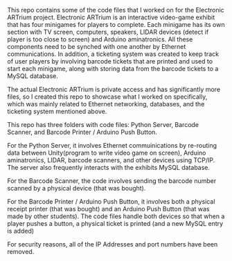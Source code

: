 This repo contains some of the code files that I worked on for the Electronic ARTrium project. Electronic ARTrium is an interactive video-game exhibit that has four minigames for players to complete. Each minigame has its own section with TV screen, computers, speakers, LIDAR devices (detect if player is too close to screen) and Arduino aminatronics. All these components need to be synched with one another by Ethernet communications. In addition, a ticketing system was created to keep track of user players by involving barcode tickets that are printed and used to start each minigame, along with storing data from the barcode tickets to a MySQL database.

The actual Electronic ARTrium is private access and has significantly more files, so I created this repo to showcase what I worked on specifically, which was mainly related to Ethernet networking, databases, and the ticketing system mentioned above. 

This repo has three folders with code files: Python Server, Barcode Scanner, and Barcode Printer / Arduino Push Button. 

For the Python Server, it involves Ethernet commuinications by re-routing data between Unity(program to write video game on screen), Arduino aminatronics, LIDAR, barcode scanners, and other devices using TCP/IP. The server also frequently interacts with the exhibits MySQL database. 

For the Barcode Scanner, the code involves sending the barcode number scanned by a physical device (that was bought). 

For the Barcode Printer / Arduino Push Button, it involves both a physical receipt printer (that was bought) and an Arduino Push Button (that was made by other students). The code files handle both devices so that when a player pushes a button, a physical ticket is printed (and a new MySQL entry is added) 

For security reasons, all of the IP Addresses and port numbers have been removed. 
